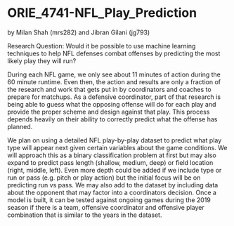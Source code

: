 # ORIE_4741-NFL_Play_Prediction
by Milan Shah (mrs282) and Jibran Gilani (jg793)

Research Question: Would it be possible to use machine learning techniques to help NFL defenses combat offenses by predicting the most likely play they will run?

During each NFL game, we only see about 11 minutes of action during the 60 minute runtime. Even then, the action and results are only a fraction of the research and work that gets put in by coordinators and coaches to prepare for matchups. As a defensive coordinator, part of that research is being able to guess what the opposing offense will do for each play and provide the proper scheme and design against that play. This process depends heavily on their ability to correctly predict what the offense has planned.

We plan on using a detailed NFL play-by-play dataset to predict what play type will appear next given certain variables about the game conditions. We will approach this as a binary classification problem at first but may also expand to predict pass length (shallow, medium, deep) or field location (right, middle, left). Even more depth could be added if we include type or run or pass (e.g. pitch or play action) but the initial focus will be on predicting run vs pass. We may also add to the dataset by including data about the opponent that may factor into a coordinators decision. Once a model is built, it can be tested against ongoing games during the 2019 season if there is a team, offensive coordinator and offensive player combination that is similar to the years in the dataset.
